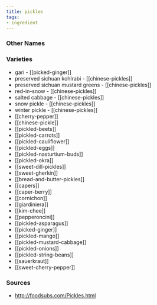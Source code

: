 ```yaml
---
title: pickles
tags:
- ingredient
---
```



### Other Names


### Varieties

* gari - [[picked-ginger]]
* preserved sichuan kohlrabi - [[chinese-pickles]]
* preserved sichuan mustard greens - [[chinese-pickles]]
* red-in-snow - [[chinese-pickles]]
* salted cabbage - [[chinese-pickles]]
* snow pickle - [[chinese-pickles]]
* winter pickle - [[chinese-pickles]]
* [[cherry-pepper]]
* [[chinese-pickle]]
* [[pickled-beets]]
* [[pickled-carrots]]
* [[pickled-cauliflower]]
* [[pickled-eggs]]
* [[pickled-nasturtium-buds]]
* [[pickled-okra]]
* [[sweet-dill-pickles]]
* [[sweet-gherkin]]
* [[bread-and-butter-pickles]]
* [[capers]]
* [[caper-berry]]
* [[cornichon]]
* [[giardiniera]]
* [[kim-chee]]
* [[pepperoncini]]
* [[pickled-asparagus]]
* [[picked-ginger]]
* [[pickled-mango]]
* [[pickled-mustard-cabbage]]
* [[pickled-onions]]
* [[pickled-string-beans]]
* [[sauerkraut]]
* [[sweet-cherry-pepper]]

### Sources
* http://foodsubs.com/Pickles.html
